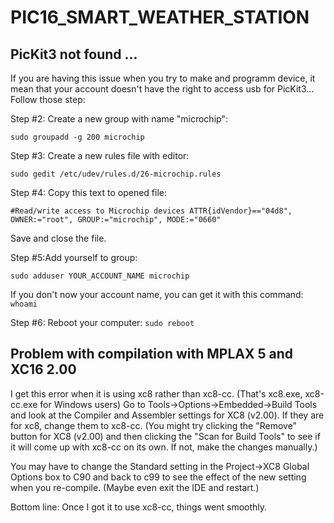 # PIC16_SMART_WEATHER_STATION

## PicKit3 not found ...

If you are having this issue when you try to make and programm device, it mean
that your account doesn't have the right to access usb for PicKit3... Follow
those step:

Step #2:
Create a new group with name "microchip":

`sudo groupadd -g 200 microchip`

Step #3:
Create a new rules file with editor:

`sudo gedit /etc/udev/rules.d/26-microchip.rules`

Step #4:
Copy this text to opened file:

`#Read/write access to Microchip devices
ATTR{idVendor}=="04d8", OWNER:="root", GROUP:="microchip", MODE:="0660"`

Save and close the file.

Step #5:Add yourself to group:

`sudo adduser YOUR_ACCOUNT_NAME microchip`

If you don't now your account name, you can get it with this command:
`whoami`

Step #6:
Reboot your computer:
`sudo reboot`

## Problem with compilation with MPLAX 5 and XC16 2.00
I get this error when it is using xc8 rather than xc8-cc.  (That's xc8.exe, xc8-cc.exe for Windows users)
Go to Tools->Options->Embedded->Build Tools and look at the Compiler and Assembler settings for XC8 (v2.00).  If they are for xc8, change them to xc8-cc.  (You might try clicking the "Remove" button for XC8 (v2.00) and then clicking the "Scan for Build Tools" to see if it will come up with xc8-cc on its own.  If not, make the changes manually.)

You may have to change the Standard setting in the Project->XC8 Global Options box to C90 and back to c99 to see the effect of the new setting when you re-compile.  (Maybe even exit the IDE and restart.)

Bottom line: Once I got it to use xc8-cc, things went smoothly.
